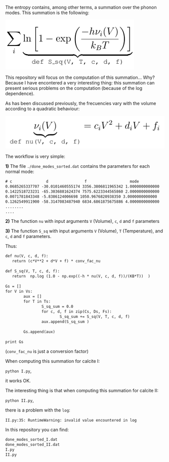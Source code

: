 The entropy contains, among other terms, a summation over the phonon modes. 
This summation is the following:

![Data flow](https://github.com/DavidCdeB/Entropy/blob/master/log_S.png)

This repository will focus on the computation of this summation... Why? Because I have encontered a very interesting thing: this summation can present serious problems on the computation (because of the log dependence).

As has been discussed previously, the frecuencies vary with the volume according to a quadratic behaviour:

![Data flow](https://github.com/DavidCdeB/Entropy/blob/master/quadratic.png)

The workflow is very simple:

**1)** The file `./done_modes_sorted.dat` contains the parameters for each normal mode:

```
# c               d                f                   mode
0.0685265337707 -30.0101460555174 3356.3806811965342 1.0000000000000
0.1422518723231 -65.3036881624374 7575.6223344565860 2.0000000000000
0.0071781843348 -5.8386124006698 1050.9676820938350 3.0000000000000
0.1262549911900 -58.3147083487940 6834.6861875675886 4.0000000000000
........
....
```

**2)** The function `nu` with input arguments `V` (Volume), `c`, `d` and `f` parameters

**3)** The function `S_sq` with input arguments `V` (Volume), `T` (Temperature), and  `c`, `d` and `f` parameters.

Thus:

```
def nu(V, c, d, f):
   return (c*V**2 + d*V + f) * conv_fac_nu

def S_sq(V, T, c, d, f):
   return  np.log (1.0 - np.exp((-h * nu(V, c, d, f))/(KB*T))  )

Gs = []
for V in Vs:
        aux = []
        for T in Ts:
                S_sq_sum = 0.0
                for c, d, f in zip(Cs, Ds, Fs):
                        S_sq_sum += S_sq(V, T, c, d, f)
                aux.append(S_sq_sum )

        Gs.append(aux)

print Gs
```

(`conv_fac_nu` is just a conversion factor)

When computing this summation for calcite I:

`python I.py`,

 it works OK. 

The interesting thing is that when computing this summation for calcite II:

`python II.py`,

there is a problem with the `log`:

`II.py:35: RuntimeWarning: invalid value encountered in log`

In this repository you can find:

```
done_modes_sorted_I.dat
done_modes_sorted_II.dat
I.py
II.py
```
